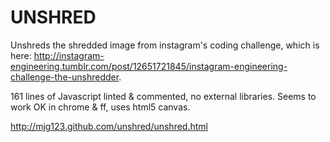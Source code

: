 # UNSHRED

Unshreds the shredded image from instagram's coding challenge, which is here: http://instagram-engineering.tumblr.com/post/12651721845/instagram-engineering-challenge-the-unshredder.

161 lines of Javascript linted & commented, no external libraries.  Seems to work OK in chrome & ff, uses html5 canvas.

http://mjg123.github.com/unshred/unshred.html